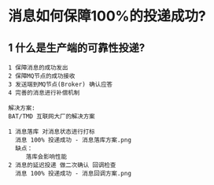 # 消息如何保障100%的投递成功?

## 1 什么是生产端的可靠性投递?
```
1 保障消息的成功发出
2 保障MQ节点的成功接收
3 发送端到MQ节点(Broker) 确认应答
4 完善的消息进行补偿机制

解决方案:
BAT/TMD 互联网大厂的解决方案

1 消息落库 对消息状态进行打标
  消息 100% 投递成功 - 消息落库方案.png
  缺点：
     落库会影响性能
2 消息的延迟投递 做二次确认 回调检查
  消息 100% 投递成功 - 消息回调方案.png
  
```

